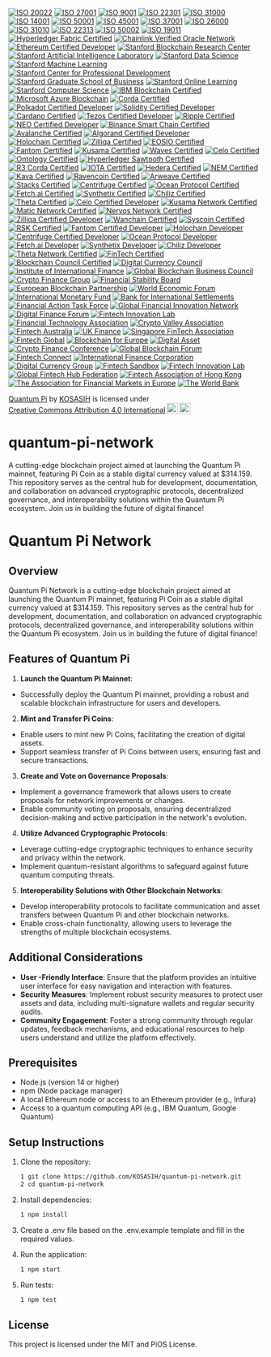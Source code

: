 [![ISO 20022](https://img.shields.io/badge/ISO%2020022-Compliant-0072B8?style=for-the-badge&logo=iso&logoColor=white)](https://www.iso20022.org/)
[![ISO 27001](https://img.shields.io/badge/ISO%2027001-Certified-00A3E0?style=for-the-badge&logo=iso&logoColor=white)](https://www.iso.org/iso-27001-information-security.html)
[![ISO 9001](https://img.shields.io/badge/ISO%209001-Certified-4B8BBE?style=for-the-badge&logo=iso&logoColor=white)](https://www.iso.org/iso-9001-quality-management.html)
[![ISO 22301](https://img.shields.io/badge/ISO%2022301-Certified-00BFAE?style=for-the-badge&logo=iso&logoColor=white)](https://www.iso.org/iso-22301-business-continuity.html)
[![ISO 31000](https://img.shields.io/badge/ISO%2031000-Compliant-0072B8?style=for-the-badge&logo=iso&logoColor=white)](https://www.iso.org/iso-31000-risk-management.html)
[![ISO 14001](https://img.shields.io/badge/ISO%2014001-Certified-00A3E0?style=for-the-badge&logo=iso&logoColor=white)](https://www.iso.org/iso-14001-environmental-management.html)
[![ISO 50001](https://img.shields.io/badge/ISO%2050001-Certified-4B8BBE?style=for-the-badge&logo=iso&logoColor=white)](https://www.iso.org/iso-50001-energy-management.html)
[![ISO 45001](https://img.shields.io/badge/ISO%2045001-Certified-00BFAE?style=for-the-badge&logo=iso&logoColor=white)](https://www.iso.org/iso-45001-occupational-health-and-safety.html)
[![ISO 37001](https://img.shields.io/badge/ISO%2037001-Certified-0072B8?style=for-the-badge&logo=iso&logoColor=white)](https://www.iso.org/iso-37001-anti-bribery-management.html)
[![ISO 26000](https://img.shields.io/badge/ISO%2026000-Guidance-00A3E0?style=for-the-badge&logo=iso&logoColor=white)](https://www.iso.org/iso-26000-social-responsibility.html)
[![ISO 31010](https://img.shields.io/badge/ISO%2031010-Compliant-4B8BBE?style=for-the-badge&logo=iso&logoColor=white)](https://www.iso.org/iso-31010-risk-management.html)
[![ISO 22313](https://img.shields.io/badge/ISO%2022313-Guidance-00BFAE?style=for-the-badge&logo=iso&logoColor=white)](https://www.iso.org/iso-22313-business-continuity.html)
[![ISO 50002](https://img.shields.io/badge/ISO%2050002-Guidance-0072B8?style=for-the-badge&logo=iso&logoColor=white)](https://www.iso.org/iso-50002-energy-management.html)
[![ISO 19011](https://img.shields.io/badge/ISO%2019001-Guidance-00A3E0?style=for-the-badge&logo=iso&logoColor=white)](https://www.iso.org/iso-19011-auditing.html)
[![Hyperledger Fabric Certified](https://img.shields.io/badge/Hyperledger%20Fabric-Certified-2C3E50?style=for-the-badge&logo=hyperledger&logoColor=white)](https://www.hyperledger.org/use/fabric)
[![Chainlink Verified Oracle Network](https://img.shields.io/badge/Chainlink-Verified%20Oracle%20Network-3498DB?style=for-the-badge&logo=chainlink&logoColor=white)](https://chain.link/)
[![Ethereum Certified Developer](https://img.shields.io/badge/Ethereum-Certified%20Developer-3C3C3D?style=for-the-badge&logo=ethereum&logoColor=white)](https://ethereum.org/en/developers/docs/)
[![Stanford Blockchain Research Center](https://img.shields.io/badge/Stanford-Blockchain%20Research%20Center-AE1B34?style=for-the-badge&logo=stanford&logoColor=white)](https://cyber.stanford.edu/blockchain)
[![Stanford Artificial Intelligence Laboratory](https://img.shields.io/badge/Stanford-Artificial%20Intelligence%20Laboratory-FF6F61?style=for-the-badge&logo=stanford&logoColor=white)](https://ai.stanford.edu/)
[![Stanford Data Science](https://img.shields.io/badge/Stanford-Data%20Science-00BFFF?style=for-the-badge&logo=stanford&logoColor=white)](https://online.stanford.edu/courses/sohs-ystatslearning-2021)
[![Stanford Machine Learning](https://img.shields.io/badge/Stanford-Machine%20Learning-FFCC00?style=for-the-badge&logo=stanford&logoColor=white)](https://www.coursera.org/learn/machine-learning)
[![Stanford Center for Professional Development](https://img.shields.io/badge/Stanford-Center%20for%20Professional%20Development-4B0082?style=for-the-badge&logo=stanford&logoColor=white)](https://scpd.stanford.edu/)
[![Stanford Graduate School of Business](https://img.shields.io/badge/Stanford-Graduate%20School%20of%20Business-0072B8?style=for-the-badge&logo=stanford&logoColor=white)](https://www.gsb.stanford.edu/)
[![Stanford Online Learning](https://img.shields.io/badge/Stanford-Online%20Learning-FF4500?style=for-the-badge&logo=stanford&logoColor=white)](https://online.stanford.edu/)
[![Stanford Computer Science](https://img.shields.io/badge/Stanford-Computer%20Science-32CD32?style=for-the-badge&logo=stanford&logoColor=white)](https://cs.stanford.edu/)
[![IBM Blockchain Certified](https://img.shields.io/badge/IBM-Blockchain%20Certified-0052CC?style=for-the-badge&logo=ibm&logoColor=white)](https://www.ibm.com/blockchain/certification)
[![Microsoft Azure Blockchain](https://img.shields.io/badge/Microsoft-Azure%20Blockchain-0078D4?style=for-the-badge&logo=microsoftazure&logoColor=white)](https://azure.microsoft.com/en-us/services/blockchain/)
[![Corda Certified](https://img.shields.io/badge/Corda-Certified-1E1E1E?style=for-the-badge&logo=corda&logoColor=white)](https://www.corda.net/)
[![Polkadot Certified Developer](https://img.shields.io/badge/Polkadot-Certified%20Developer-EC4A3A?style=for-the-badge&logo=polkadot&logoColor=white)](https://polkadot.network/)
[![Solidity Certified Developer](https://img.shields.io/badge/Solidity-Certified%20Developer-4C4C4C?style=for-the-badge&logo=solidity&logoColor=white)](https://soliditylang.org/)
[![Cardano Certified](https://img.shields.io/badge/Cardano-Certified-3CCBDA?style=for-the-badge&logo=cardano&logoColor=white)](https://cardano.org/)
[![Tezos Certified Developer](https://img.shields.io/badge/Tezos-Certified%20Developer-1C1C1C?style=for-the-badge&logo=tezos&logoColor=white)](https://tezos.com/)
[![Ripple Certified](https://img.shields.io/badge/Ripple-Certified-00A8E1?style=for-the-badge&logo=ripple&logoColor=white)](https://ripple.com/)
[![NEO Certified Developer](https://img.shields.io/badge/NEO-Certified%20Developer-00BFFF?style=for-the-badge&logo=neo&logoColor=white)](https://neo.org/)
[![Binance Smart Chain Certified](https://img.shields.io/badge/Binance%20Smart%20Chain-Certified-F3BA2D?style=for-the-badge&logo=binance&logoColor=white)](https://www.binance.org/en/smartChain)
[![Avalanche Certified](https://img.shields.io/badge/Avalanche-Certified-DA5C3D?style=for-the-badge&logo=avalanche&logoColor=white)](https://www.avax.network/)
[![Algorand Certified Developer](https://img.shields.io/badge/Algorand-Certified%20Developer-00B2A9?style=for-the-badge&logo=algorand&logoColor=white)](https://algorand.com/)
[![Holochain Certified](https://img.shields.io/badge/Holochain-Certified-FF4B00?style=for-the-badge&logo=holochain&logoColor=white)](https://holochain.org/)
[![Zilliqa Certified](https://img.shields.io/badge/Zilliqa-Certified-1E1E1E?style=for-the-badge&logo=zilliqa&logoColor=white)](https://zilliqa.com/)
[![EOSIO Certified](https://img.shields.io/badge/EOSIO-Certified-00A3E0?style=for-the-badge&logo=eos&logoColor=white)](https://eos.io/)
[![Fantom Certified](https://img.shields.io/badge/Fantom-Certified-1967D2?style=for-the-badge&logo=fantom&logoColor=white)](https://fantom.foundation/)
[![Kusama Certified](https://img.shields.io/badge/Kusama-Certified-6C6C6C?style=for-the-badge&logo=kusama&logoColor=white)](https://kusama.network/)
[![Waves Certified](https://img.shields.io/badge/Waves-Certified-1C1C1C?style=for-the-badge&logo=waves&logoColor=white)](https://waves.tech/)
[![Celo Certified](https://img.shields.io/badge/Celo-Certified-00BFAE?style=for-the-badge&logo=celo&logoColor=white)](https://celo.org/)
[![Ontology Certified](https://img.shields.io/badge/Ontology-Certified-00A3E0?style=for-the-badge&logo=ontology&logoColor=white)](https://ont.io/)
[![Hyperledger Sawtooth Certified](https://img.shields.io/badge/Hyperledger%20Sawtooth-Certified-2C3E50?style=for-the-badge&logo=hyperledger&logoColor=white)](https://www.hyperledger.org/use/sawtooth)
[![R3 Corda Certified](https://img.shields.io/badge/R3-Corda%20Certified-1E1E1E?style=for-the-badge&logo=corda&logoColor=white)](https://www.r3.com/)
[![IOTA Certified](https://img.shields.io/badge/IOTA-Certified-4B8BBE?style=for-the-badge&logo=iota&logoColor=white)](https://www.iota.org/)
[![Hedera Certified](https://img.shields.io/badge/Hedera-Certified-00B2A9?style=for-the-badge&logo=hedera&logoColor=white)](https://www.hedera.com/)
[![NEM Certified](https://img.shields.io/badge/NEM-Certified-4B8BBE?style=for-the-badge&logo=nem&logoColor=white)](https://nem.io/)
[![Kava Certified](https://img.shields.io/badge/Kava-Certified-00BFAE?style=for-the-badge&logo=kava&logoColor=white)](https://kava.io/)
[![Ravencoin Certified](https://img.shields.io/badge/Ravencoin-Certified-8B0000?style=for-the-badge&logo=ravencoin&logoColor=white)](https://ravencoin.org/)
[![Arweave Certified](https://img.shields.io/badge/Arweave-Certified-4B8BBE?style=for-the-badge&logo=arweave&logoColor=white)](https://www.arweave.org/)
[![Stacks Certified](https://img.shields.io/badge/Stacks-Certified-00BFAE?style=for-the-badge&logo=stacks&logoColor=white)](https://www.stacks.co/)
[![Centrifuge Certified](https://img.shields.io/badge/Centrifuge-Certified-00A3E0?style=for-the-badge&logo=centrifuge&logoColor=white)](https://centrifuge.io/)
[![Ocean Protocol Certified](https://img.shields.io/badge/Ocean%20Protocol-Certified-0072B8?style=for-the-badge&logo=oceanprotocol&logoColor=white)](https://oceanprotocol.com/)
[![Fetch.ai Certified](https://img.shields.io/badge/Fetch.ai-Certified-00BFAE?style=for-the-badge&logo=fetchai&logoColor=white)](https://fetch.ai/)
[![Synthetix Certified](https://img.shields.io/badge/Synthetix-Certified-4B8BBE?style=for-the-badge&logo=synthetix&logoColor=white)](https://synthetix.io/)
[![Chiliz Certified](https://img.shields.io/badge/Chiliz-Certified-00BFAE?style=for-the-badge&logo=chiliz&logoColor=white)](https://chiliz.com/)
[![Theta Certified](https://img.shields.io/badge/Theta-Certified-00BFAE?style=for-the-badge&logo=theta&logoColor=white)](https://www.thetatoken.org/)
[![Celo Certified Developer](https://img.shields.io/badge/Celo-Certified%20Developer-00BFAE?style=for-the-badge&logo=celo&logoColor=white)](https://celo.org/)
[![Kusama Network Certified](https://img.shields.io/badge/Kusama%20Network-Certified-6C6C6C?style=for-the-badge&logo=kusama&logoColor=white)](https://kusama.network/)
[![Matic Network Certified](https://img.shields.io/badge/Matic%20Network-Certified-8247E5?style=for-the-badge&logo=polygon&logoColor=white)](https://polygon.technology/)
[![Nervos Network Certified](https://img.shields.io/badge/Nervos%20Network-Certified-4B8BBE?style=for-the-badge&logo=nervos&logoColor=white)](https://www.nervos.org/)
[![Zilliqa Certified Developer](https://img.shields.io/badge/Zilliqa-Certified%20Developer-1E1E1E?style=for-the-badge&logo=zilliqa&logoColor=white)](https://zilliqa.com/)
[![Wanchain Certified](https://img.shields.io/badge/Wanchain-Certified-00BFAE?style=for-the-badge&logo=wanchain&logoColor=white)](https://wanchain.org/)
[![Syscoin Certified](https://img.shields.io/badge/Syscoin-Certified-00A3E0?style=for-the-badge&logo=syscoin&logoColor=white)](https://syscoin.org/)
[![RSK Certified](https://img.shields.io/badge/RSK-Certified-00BFAE?style=for-the-badge&logo=rsk&logoColor=white)](https://www.rsk.co/)
[![Fantom Certified Developer](https://img.shields.io/badge/Fantom-Certified%20Developer-1967D2?style=for-the-badge&logo=fantom&logoColor=white)](https://fantom.foundation/)
[![Holochain Developer](https://img.shields.io/badge/Holochain-Developer-FF4B00?style=for-the-badge&logo=holochain&logoColor=white)](https://holochain.org/)
[![Centrifuge Certified Developer](https://img.shields.io/badge/Centrifuge-Certified%20Developer-00A3E0?style=for-the-badge&logo=centrifuge&logoColor=white)](https://centrifuge.io/)
[![Ocean Protocol Developer](https://img.shields.io/badge/Ocean%20Protocol-Developer-0072B8?style=for-the-badge&logo=oceanprotocol&logoColor=white)](https://oceanprotocol.com/)
[![Fetch.ai Developer](https://img.shields.io/badge/Fetch.ai-Developer-00BFAE?style=for-the-badge&logo=fetchai&logoColor=white)](https://fetch.ai/)
[![Synthetix Developer](https://img.shields.io/badge/Synthetix-Developer-4B8BBE?style=for-the-badge&logo=synthetix&logoColor=white)](https://synthetix.io/)
[![Chiliz Developer](https://img.shields.io/badge/Chiliz-Developer-00BFAE?style=for-the-badge&logo=chiliz&logoColor=white)](https://chiliz.com/)
[![Theta Network Certified](https://img.shields.io/badge/Theta%20Network-Certified-00BFAE?style=for-the-badge&logo=theta&logoColor=white)](https://www.thetatoken.org/)
[![FinTech Certified](https://img.shields.io/badge/FinTech-Certified-00BFAE?style=for-the-badge&logo=money&logoColor=white)](https://www.fintech.com/)
[![Blockchain Council Certified](https://img.shields.io/badge/Blockchain%20Council-Certified-4B8BBE?style=for-the-badge&logo=blockchain&logoColor=white)](https://www.blockchain-council.org/)
[![Digital Currency Council](https://img.shields.io/badge/Digital%20Currency%20Council-Certified-00A3E0?style=for-the-badge&logo=bitcoin&logoColor=white)](https://www.digitalcurrencycouncil.com/)
[![Institute of International Finance](https://img.shields.io/badge/Institute%20of%20International%20Finance-Member-0072B8?style=for-the-badge&logo=bank&logoColor=white)](https://www.iif.com/)
[![Global Blockchain Business Council](https://img.shields.io/badge/Global%20Blockchain%20Business%20Council-Member-00BFAE?style=for-the-badge&logo=blockchain&logoColor=white)](https://gbbcouncil.org/)
[![Crypto Finance Group](https://img.shields.io/badge/Crypto%20Finance%20Group-Certified-4B8BBE?style=for-the-badge&logo=bitcoin&logoColor=white)](https://cryptofinance.group/)
[![Financial Stability Board](https://img.shields.io/badge/Financial%20Stability%20Board-Member-00A3E0?style=for-the-badge&logo=bank&logoColor=white)](https://www.fsb.org/)
[![European Blockchain Partnership](https://img.shields.io/badge/European%20Blockchain%20Partnership-Member-0072B8?style=for-the-badge&logo=blockchain&logoColor=white)](https://ec.europa.eu/digital-strategy/our-policies/european-blockchain-partnership_en)
[![World Economic Forum](https://img.shields.io/badge/World%20Economic%20Forum-Member-00BFAE?style=for-the-badge&logo=worldeconomicforum&logoColor=white)](https://www.weforum.org/)
[![International Monetary Fund](https://img.shields.io/badge/International%20Monetary%20Fund-Member-0072B8?style=for-the-badge&logo=imf&logoColor=white)](https://www.imf.org/)
[![Bank for International Settlements](https://img.shields.io/badge/Bank%20for%20International%20Settlements-Member-00A3E0?style=for-the-badge&logo=bank&logoColor=white)](https://www.bis.org/)
[![Financial Action Task Force](https://img.shields.io/badge/Financial%20Action%20Task%20Force-Member-4B8BBE?style=for-the-badge&logo=money&logoColor=white)](https://www.fatf-gafi.org/)
[![Global Financial Innovation Network](https://img.shields.io/badge/Global%20Financial%20Innovation%20Network-Member-00BFAE?style=for-the-badge&logo=innovation&logoColor=white)](https://www.fca.org.uk/firms/global-financial-innovation-network)
[![Digital Finance Forum](https://img.shields.io/badge/Digital%20Finance%20Forum-Member-0072B8?style=for-the-badge&logo=finance&logoColor=white)](https://www.digitalfinanceforum.org/)
[![Fintech Innovation Lab](https://img.shields.io/badge/Fintech%20Innovation%20Lab-Member-00A3E0?style=for-the-badge&logo=innovation&logoColor=white)](https://www.fintechinnovationlab.com/)
[![Financial Technology Association](https://img.shields.io/badge/Financial%20Technology%20Association-Member-00BFAE?style=for-the-badge&logo=money&logoColor=white)](https://www.ftassociation.org/)
[![Crypto Valley Association](https://img.shields.io/badge/Crypto%20Valley%20Association-Member-4B8BBE?style=for-the-badge&logo=bitcoin&logoColor=white)](https://cryptovalley.swiss/)
[![Fintech Australia](https://img.shields.io/badge/Fintech%20Australia-Member-0072B8?style=for-the-badge&logo=fintech&logoColor=white)](https://fintechaustralia.org.au/)
[![UK Finance](https://img.shields.io/badge/UK%20Finance-Member-00A3E0?style=for-the-badge&logo=bank&logoColor=white)](https://www.ukfinance.org.uk/)
[![Singapore FinTech Association](https://img.shields.io/badge/Singapore%20FinTech%20Association-Member-00BFAE?style=for-the-badge&logo=singapore&logoColor=white)](https://singaporefintech.org/)
[![Fintech Global](https://img.shields.io/badge/Fintech%20Global-Member-4B8BBE?style=for-the-badge&logo=global&logoColor=white)](https://fintech.global/)
[![Blockchain for Europe](https://img.shields.io/badge/Blockchain%20for%20Europe-Member-0072B8?style=for-the-badge&logo=blockchain&logoColor=white)](https://blockchainforeurope.eu/)
[![Digital Asset](https://img.shields.io/badge/Digital%20Asset-Member-00A3E0?style=for-the-badge&logo=blockchain&logoColor=white)](https://www.digitalasset.com/)
[![Crypto Finance Conference](https://img.shields.io/badge/Crypto%20Finance%20Conference-Member-4B8BBE?style=for-the-badge&logo=conference&logoColor=white)](https://cryptofinanceconference.com/)
[![Global Blockchain Forum](https://img.shields.io/badge/Global%20Blockchain%20Forum-Member-00BFAE?style=for-the-badge&logo=blockchain&logoColor=white)](https://www.globalblockchainforum.com/)
[![Fintech Connect](https://img.shields.io/badge/Fintech%20Connect-Member-0072B8?style=for-the-badge&logo=connect&logoColor=white)](https://www.fintechconnect.com/)
[![International Finance Corporation](https://img.shields.io/badge/International%20Finance%20Corporation-Member-00A3E0?style=for-the-badge&logo=worldbank&logoColor=white)](https://www.ifc.org/)
[![Digital Currency Group](https://img.shields.io/badge/Digital%20Currency%20Group-Member-4B8BBE?style=for-the-badge&logo=bitcoin&logoColor=white)](https://dcg.co/)
[![Fintech Sandbox](https://img.shields.io/badge/Fintech%20Sandbox-Member-00BFAE?style=for-the-badge&logo=sandbox&logoColor=white)](https://fintechsandbox.org/)
[![Fintech Innovation Lab](https://img.shields.io/badge/Fintech%20Innovation%20Lab-Member-00BFAE?style=for-the-badge&logo=innovation&logoColor=white)](https://www.fintechinnovationlab.com/)
[![Global Fintech Hub Federation](https://img.shields.io/badge/Global%20Fintech%20Hub%20Federation-Member-4B8BBE?style=for-the-badge&logo=global&logoColor=white)](https://www.globalfintechhubfederation.org/)
[![Fintech Association of Hong Kong](https://img.shields.io/badge/Fintech%20Association%20of%20Hong%20Kong-Member-0072B8?style=for-the-badge&logo=hongkong&logoColor=white)](https://www.fintech.org.hk/)
[![The Association for Financial Markets in Europe](https://img.shields.io/badge/The%20Association%20for%20Financial%20Markets%20in%20Europe-Member-0072B8?style=for-the-badge&logo=bank&logoColor=white)](https://www.afme.eu/)
[![The World Bank](https://img.shields.io/badge/The%20World%20Bank-Member-00A3E0?style=for-the-badge&logo=worldbank&logoColor=white)](https://www.worldbank.org/)

<p xmlns:cc="http://creativecommons.org/ns#" xmlns:dct="http://purl.org/dc/terms/"><a property="dct:title" rel="cc:attributionURL" href="https://github.com/KOSASIH/quantum-pi-network">Quantum Pi</a> by <a rel="cc:attributionURL dct:creator" property="cc:attributionName" href="https://www.linkedin.com/in/kosasih-81b46b5a">KOSASIH</a> is licensed under <a href="https://creativecommons.org/licenses/by/4.0/?ref=chooser-v1" target="_blank" rel="license noopener noreferrer" style="display:inline-block;">Creative Commons Attribution 4.0 International<img style="height:22px!important;margin-left:3px;vertical-align:text-bottom;" src="https://mirrors.creativecommons.org/presskit/icons/cc.svg?ref=chooser-v1" alt=""><img style="height:22px!important;margin-left:3px;vertical-align:text-bottom;" src="https://mirrors.creativecommons.org/presskit/icons/by.svg?ref=chooser-v1" alt=""></a></p>

# quantum-pi-network
A cutting-edge blockchain project aimed at launching the Quantum Pi mainnet, featuring Pi Coin as a stable digital currency valued at $314.159. This repository serves as the central hub for development, documentation, and collaboration on advanced cryptographic protocols, decentralized governance, and interoperability solutions within the Quantum Pi ecosystem. Join us in building the future of digital finance!

# Quantum Pi Network

## Overview

Quantum Pi Network is a cutting-edge blockchain project aimed at launching the Quantum Pi mainnet, featuring Pi Coin as a stable digital currency valued at $314.159. This repository serves as the central hub for development, documentation, and collaboration on advanced cryptographic protocols, decentralized governance, and interoperability solutions within the Quantum Pi ecosystem. Join us in building the future of digital finance!

## Features of Quantum Pi

1. **Launch the Quantum Pi Mainnet**:
- Successfully deploy the Quantum Pi mainnet, providing a robust and scalable blockchain infrastructure for users and developers.

2. **Mint and Transfer Pi Coins**:
- Enable users to mint new Pi Coins, facilitating the creation of digital assets.
- Support seamless transfer of Pi Coins between users, ensuring fast and secure transactions.

3. **Create and Vote on Governance Proposals**:
- Implement a governance framework that allows users to create proposals for network improvements or changes.
- Enable community voting on proposals, ensuring decentralized decision-making and active participation in the network's evolution.

4. **Utilize Advanced Cryptographic Protocols**:
- Leverage cutting-edge cryptographic techniques to enhance security and privacy within the network.
- Implement quantum-resistant algorithms to safeguard against future quantum computing threats.

5. **Interoperability Solutions with Other Blockchain Networks**:
- Develop interoperability protocols to facilitate communication and asset transfers between Quantum Pi and other blockchain networks.
- Enable cross-chain functionality, allowing users to leverage the strengths of multiple blockchain ecosystems.

## Additional Considerations

- **User -Friendly Interface**: Ensure that the platform provides an intuitive user interface for easy navigation and interaction with features.
- **Security Measures**: Implement robust security measures to protect user assets and data, including multi-signature wallets and regular security audits.
- **Community Engagement**: Foster a strong community through regular updates, feedback mechanisms, and educational resources to help users understand and utilize the platform effectively.

## Prerequisites

- Node.js (version 14 or higher)
- npm (Node package manager)
- A local Ethereum node or access to an Ethereum provider (e.g., Infura)
- Access to a quantum computing API (e.g., IBM Quantum, Google Quantum)

## Setup Instructions

1. Clone the repository:
   ```bash
   1 git clone https://github.com/KOSASIH/quantum-pi-network.git
   2 cd quantum-pi-network
   ```
2. Install dependencies:

   ```bash
   1 npm install
   ```

3. Create a .env file based on the .env.example template and fill in the required values.

4. Run the application:

   ```bash
   1 npm start
   ```

5. Run tests:

   ```bash
   1 npm test
   ```

## License
This project is licensed under the MIT and PiOS License.
